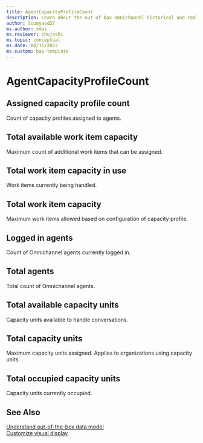 ```yaml
---
title: AgentCapacityProfileCount
description: Learn about the out-of-box Omnichannel historical and real-time analytics metrics facts tables.
author: Soumyasd27
ms.author: sdas
ms.reviewer: shujoshi
ms.topic: conceptual 
ms.date: 04/11/2023
ms.custom: bap-template
---
```


# AgentCapacityProfileCount

## Assigned capacity profile count
Count of capacity profiles assigned to agents.

## Total available work item capacity
Maximum count of additional work items that can be assigned.

## Total work item capacity in use
Work items currently being handled.

## Total work item capacity
Maximum work items allowed based on configuration of capacity profile.

## Logged in agents
Count of Omnichannel agents currently logged in.

## Total agents 
Total count of Omnichannel agents.

## Total available capacity units
Capacity units available to handle conversations.

## Total capacity units 
Maximum capacity units assigned. Applies to organizations using capacity units.

## Total occupied capacity units
Capacity units currently occupied.


## See Also

[Understand out-of-the-box data model](customize-reports.md#understand-out-of-the-box-data-model)  
[Customize visual display](customize-reports.md#customize-visual-display-of-historical-analytics-reports-in-customer-service)
